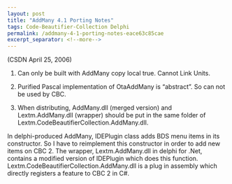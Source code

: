 ```yaml
---
layout: post
title: "AddMany 4.1 Porting Notes"
tags: Code-Beautifier-Collection Delphi
permalink: /addmany-4-1-porting-notes-eace63c85cae
excerpt_separator: <!--more-->
---
```

(CSDN April 25, 2006)

1. Can only be built with AddMany copy local true. Cannot Link Units.

2. Purified Pascal implementation of OtaAddMany is “abstract”. So can not be used by CBC.

3. When distributing, AddMany.dll (merged version) and Lextm.AddMany.dll (wrapper) should be put in the same folder of Lextm.CodeBeautifierCollection.AddMany.dll.

In delphi-produced AddMany, IDEPlugin class adds BDS menu items in its constructor. So I have to reimplement this constructor in order to add new items on CBC 2. The wrapper, Lextm.AddMany.dll in delphi for .Net, contains a modified version of IDEPlugin which does this function. Lextm.CodeBeautifierCollection.AddMany.dll is a plug in assembly which directly registers a feature to CBC 2 in C#.
<!--more-->